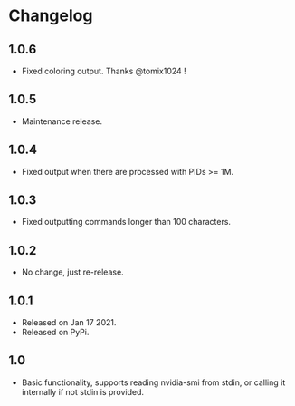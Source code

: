 # Changelog

## 1.0.6

- Fixed coloring output. Thanks @tomix1024 !

## 1.0.5

- Maintenance release.

## 1.0.4

- Fixed output when there are processed with PIDs >= 1M.

## 1.0.3

- Fixed outputting commands longer than 100 characters.

## 1.0.2

- No change, just re-release.

## 1.0.1

- Released on Jan 17 2021.
- Released on PyPi.

## 1.0

- Basic functionality, supports reading nvidia-smi from stdin, or calling it internally if not stdin is provided.
